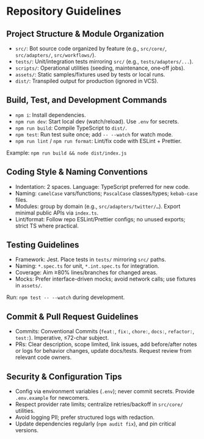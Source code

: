 # Repository Guidelines

## Project Structure & Module Organization
- `src/`: Bot source code organized by feature (e.g., `src/core/`, `src/adapters/`, `src/workflows/`).
- `tests/`: Unit/integration tests mirroring `src/` (e.g., `tests/adapters/...`).
- `scripts/`: Operational utilities (seeding, maintenance, one‑off jobs).
- `assets/`: Static samples/fixtures used by tests or local runs.
- `dist/`: Transpiled output for production (ignored in VCS).

## Build, Test, and Development Commands
- `npm i`: Install dependencies.
- `npm run dev`: Start local dev (watch/reload). Use `.env` for secrets.
- `npm run build`: Compile TypeScript to `dist/`.
- `npm test`: Run test suite once; add `-- --watch` for watch mode.
- `npm run lint` / `npm run format`: Lint/fix code with ESLint + Prettier.

Example: `npm run build && node dist/index.js`

## Coding Style & Naming Conventions
- Indentation: 2 spaces. Language: TypeScript preferred for new code.
- Naming: `camelCase` vars/functions; `PascalCase` classes/types; `kebab-case` files.
- Modules: group by domain (e.g., `src/adapters/twitter/…`). Export minimal public APIs via `index.ts`.
- Lint/format: Follow repo ESLint/Prettier configs; no unused exports; strict TS where practical.

## Testing Guidelines
- Framework: Jest. Place tests in `tests/` mirroring `src/` paths.
- Naming: `*.spec.ts` for unit, `*.int.spec.ts` for integration.
- Coverage: Aim ≥80% lines/branches for changed areas.
- Mocks: Prefer interface-driven mocks; avoid network calls; use fixtures in `assets/`.

Run: `npm test -- --watch` during development.

## Commit & Pull Request Guidelines
- Commits: Conventional Commits (`feat:`, `fix:`, `chore:`, `docs:`, `refactor:`, `test:`). Imperative, ≤72-char subject.
- PRs: Clear description, scope limited, link issues, add before/after notes or logs for behavior changes, update docs/tests. Request review from relevant code owners.

## Security & Configuration Tips
- Config via environment variables (`.env`); never commit secrets. Provide `.env.example` for newcomers.
- Respect provider rate limits; centralize retries/backoff in `src/core/` utilities.
- Avoid logging PII; prefer structured logs with redaction.
- Update dependencies regularly (`npm audit fix`), and pin critical versions.

